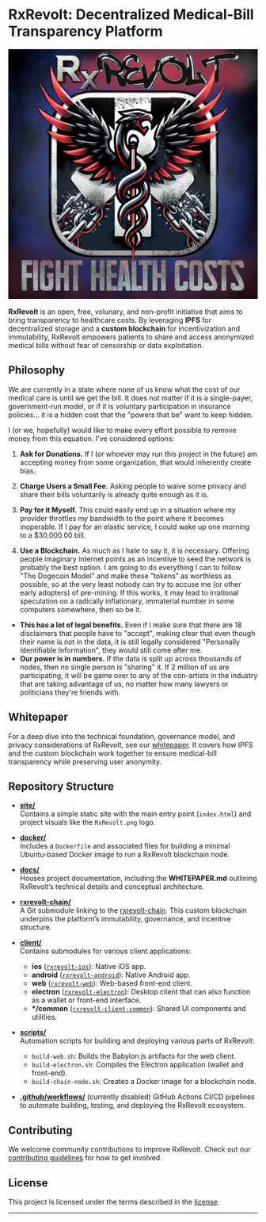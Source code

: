 # RxRevolt: Decentralized Medical-Bill Transparency Platform

![RxRevolt Logo](./site/RxRevolt.png)

**RxRevolt** is an open, free, volunary, and non-profit initiative that aims to bring transparency to healthcare costs. By leveraging **IPFS** for decentralized storage and a **custom blockchain** for incentivization and immutability, RxRevolt empowers patients to share and access anonymized medical bills without fear of censorship or data exploitation.

## Philosophy

We are currently in a state where none of us know what the cost of our medical care is until we get the bill. It does not matter if it is a single-payer, government-run model, or if it is voluntary participation in insurance policies... it is a hidden cost that the "powers that be" want to keep hidden.

I (or we, hopefully) would like to make every effort possible to remove money from this equation. I've considered options:

1. **Ask for Donations.** If I (or whoever may run this project in the future) am accepting money from some organization, that would inherently create bias.

2. **Charge Users a Small Fee.** Asking people to waive some privacy and share their bills voluntarily is already quite enough as it is.

3. **Pay for it Myself.** This could easily end up in a situation where my provider throttles my bandwidth to the point where it becomes inoperable. If I pay for an elastic service, I could wake up one morning to a $30,000.00 bill.

4. **Use a Blockchain.** As much as I hate to say it, it is necessary. Offering people imaginary internet points as an incentive to seed the network is probably the best option. I am going to do everything I can to follow "The Dogecoin Model" and make these "tokens" as worthless as possible, so at the very least nobody can try to accuse me (or other early adopters) of pre-mining. If this works, it may lead to irrational speculation on a radically inflationary, immaterial number in some computers somewhere, then so be it.
  - **This has a lot of legal benefits.** Even if I make sure that there are 18 disclaimers that people have to "accept", making clear that even though their name is not in the data, it is still legally considered "Personally Identifiable Information", they would still come after me.
  - **Our power is in numbers.** If the data is split up across thousands of nodes, then no single person is "sharing" it. If 2 million of us are participating, it will be game over to any of the con-artists in the industry that are taking advantage of us, no matter how many lawyers or politicians they're friends with.

## Whitepaper

For a deep dive into the technical foundation, governance model, and privacy considerations of RxRevolt, see our [whitepaper](./docs/WHITEPAPER.md). It covers how IPFS and the custom blockchain work together to ensure medical-bill transparency while preserving user anonymity.

## Repository Structure

- **[site/](./site)**  
  Contains a simple static site with the main entry point (`index.html`) and project visuals like the `RxRevolt.png` logo.  

- **[docker/](./docker)**  
  Includes a `Dockerfile` and associated files for building a minimal Ubuntu-based Docker image to run a RxRevolt blockchain node.

- **[docs/](./docs)**  
  Houses project documentation, including the **WHITEPAPER.md** outlining RxRevolt’s technical details and conceptual architecture.

- **[rxrevolt-chain/](./rxrevolt-chain)**  
  A Git submodule linking to the [rxrevolt-chain](https://github.com/joshmorgan1000/rxrevolt-chain.git). This custom blockchain underpins the platform’s immutability, governance, and incentive structure.

- **[client/](./client)**  
  Contains submodules for various client applications:
  - **ios** ([`rxrevolt-ios`](https://github.com/joshmorgan1000/rxrevolt-ios.git)): Native iOS app.
  - **android** ([`rxrevolt-android`](https://github.com/joshmorgan1000/rxrevolt-android.git)): Native Android app.
  - **web** ([`rxrevolt-web`](https://github.com/joshmorgan1000/rxrevolt-web.git)): Web-based front-end client.
  - **electron** ([`rxrevolt-electron`](https://github.com/joshmorgan1000/rxrevolt-electron.git)): Desktop client that can also function as a wallet or front-end interface.
  - **\*/common** ([`rxrevolt-client-common`](https://github.com/joshmorgan1000/rxrevolt-client-common.git)): Shared UI components and utilities.

- **[scripts/](./scripts)**  
  Automation scripts for building and deploying various parts of RxRevolt:
  - `build-web.sh`: Builds the Babylon.js artifacts for the web client.  
  - `build-electron.sh`: Compiles the Electron application (wallet and front-end).
  - `build-chain-node.sh`: Creates a Docker image for a blockchain node.

- **[.github/workflows/](./.github/workflows)** (currently disabled)
  GitHub Actions CI/CD pipelines to automate building, testing, and deploying the RxRevolt ecosystem.

## Contributing

We welcome community contributions to improve RxRevolt. Check out our [contributing guidelines](./CONTRIBUTING.md) for how to get involved.

## License

This project is licensed under the terms described in the [license](./LICENSE).

---
